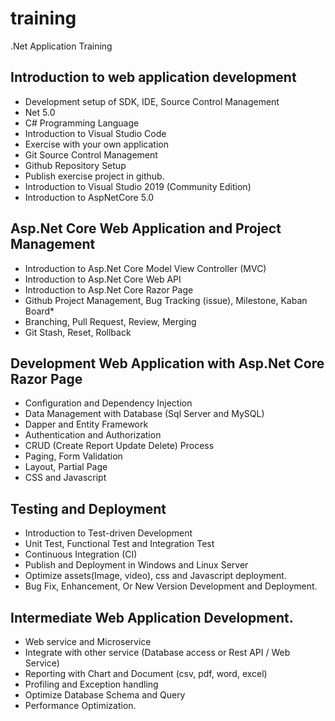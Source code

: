 # training
.Net Application Training

## Introduction to web application development
* Development setup of SDK, IDE, Source Control Management
* Net 5.0
* C# Programming Language
* Introduction to Visual Studio Code
* Exercise with your own application 
* Git Source Control Management
* Github Repository Setup
* Publish exercise project in github.
* Introduction to Visual Studio 2019 (Community Edition)
* Introduction to AspNetCore 5.0
   
## Asp.Net Core Web Application and Project Management
* Introduction to Asp.Net Core Model View Controller (MVC)
* Introduction to Asp.Net Core Web API
* Introduction to Asp.Net Core Razor Page
* Github Project Management, Bug Tracking (issue), Milestone, Kaban Board* 
* Branching, Pull Request, Review, Merging
* Git Stash, Reset, Rollback

## Development Web Application with Asp.Net Core Razor Page
* Configuration and Dependency Injection
* Data Management with Database (Sql Server and MySQL)
* Dapper and Entity Framework
* Authentication and Authorization
* CRUD (Create Report Update Delete) Process
* Paging, Form Validation
* Layout, Partial Page
* CSS and Javascript

## Testing and Deployment
* Introduction to Test-driven Development
* Unit Test, Functional Test and Integration Test
* Continuous Integration (CI)
* Publish and Deployment in Windows and Linux Server
* Optimize assets(Image, video), css and Javascript deployment.
* Bug Fix, Enhancement, Or New Version Development and Deployment.

## Intermediate Web Application Development.
* Web service and Microservice
* Integrate with other service (Database access or Rest API / Web Service)
* Reporting with Chart and Document (csv, pdf, word, excel)
* Profiling and Exception handling
* Optimize Database Schema and Query
* Performance Optimization.
